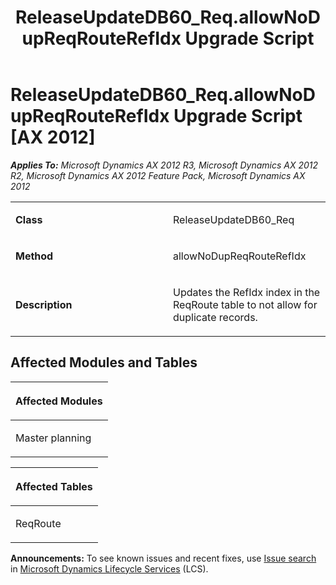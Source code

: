 ﻿---
title: ReleaseUpdateDB60_Req.allowNoDupReqRouteRefIdx Upgrade Script
TOCTitle: ReleaseUpdateDB60_Req.allowNoDupReqRouteRefIdx Upgrade Script
ms:assetid: fea626ce-46aa-3a7d-da9f-4b96f0d54859
ms:mtpsurl: https://msdn.microsoft.com/en-us/library/JJ720165(v=AX.60)
ms:contentKeyID: 49712470
ms.date: 05/18/2015
mtps_version: v=AX.60
---

# ReleaseUpdateDB60\_Req.allowNoDupReqRouteRefIdx Upgrade Script [AX 2012]


_**Applies To:** Microsoft Dynamics AX 2012 R3, Microsoft Dynamics AX 2012 R2, Microsoft Dynamics AX 2012 Feature Pack, Microsoft Dynamics AX 2012_

<table>
<colgroup>
<col style="width: 50%" />
<col style="width: 50%" />
</colgroup>
<tbody>
<tr class="odd">
<td><p><strong>Class</strong></p></td>
<td><p>ReleaseUpdateDB60_Req</p></td>
</tr>
<tr class="even">
<td><p><strong>Method</strong></p></td>
<td><p>allowNoDupReqRouteRefIdx</p></td>
</tr>
<tr class="odd">
<td><p><strong>Description</strong></p></td>
<td><p>Updates the RefIdx index in the ReqRoute table to not allow for duplicate records.</p></td>
</tr>
</tbody>
</table>


## Affected Modules and Tables

<table>
<colgroup>
<col style="width: 100%" />
</colgroup>
<thead>
<tr class="header">
<th><p>Affected Modules</p></th>
</tr>
</thead>
<tbody>
<tr class="odd">
<td><p>Master planning</p></td>
</tr>
</tbody>
</table>


<table>
<colgroup>
<col style="width: 100%" />
</colgroup>
<thead>
<tr class="header">
<th><p>Affected Tables</p></th>
</tr>
</thead>
<tbody>
<tr class="odd">
<td><p>ReqRoute</p></td>
</tr>
</tbody>
</table>

  
**Announcements:** To see known issues and recent fixes, use [Issue search](http://go.microsoft.com/fwlink/?linkid=389258) in [Microsoft Dynamics Lifecycle Services](http://go.microsoft.com/fwlink/?linkid=306505) (LCS).

